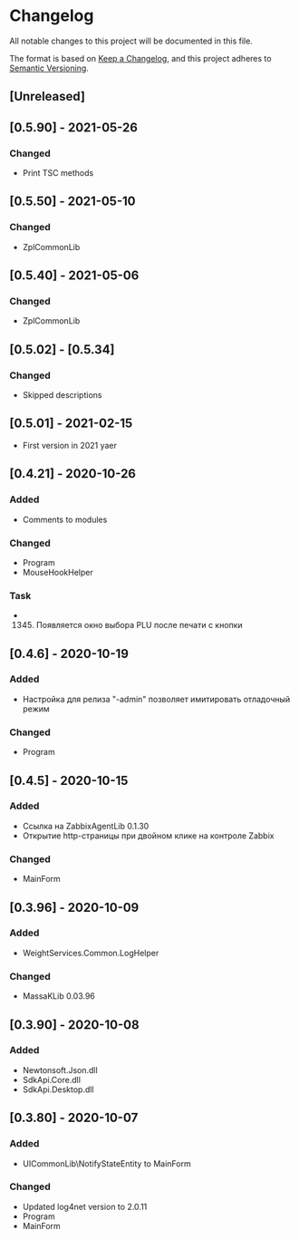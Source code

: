 ﻿# Changelog
All notable changes to this project will be documented in this file.

The format is based on [Keep a Changelog](https://keepachangelog.com/en/1.0.0/),
and this project adheres to [Semantic Versioning](https://semver.org/spec/v2.0.0.html).

## [Unreleased]

## [0.5.90] - 2021-05-26
### Changed
- Print TSC methods

## [0.5.50] - 2021-05-10
### Changed
- ZplCommonLib

## [0.5.40] - 2021-05-06
### Changed
- ZplCommonLib

## [0.5.02] - [0.5.34]
### Changed
- Skipped descriptions

## [0.5.01] - 2021-02-15
- First version in 2021 yaer

## [0.4.21] - 2020-10-26
### Added
- Comments to modules
### Changed
- Program
- MouseHookHelper
### Task
- 1345. Появляется окно выбора PLU после печати с кнопки

## [0.4.6] - 2020-10-19
### Added
- Настройка для релиза "-admin" позволяет имитировать отладочный режим
### Changed
- Program

## [0.4.5] - 2020-10-15
### Added
- Ссылка на ZabbixAgentLib 0.1.30
- Открытие http-страницы при двойном клике на контроле Zabbix
### Changed
- MainForm

## [0.3.96] - 2020-10-09
### Added
- WeightServices.Common.LogHelper
### Changed
- MassaKLib 0.03.96

## [0.3.90] - 2020-10-08
### Added
- Newtonsoft.Json.dll
- SdkApi.Core.dll
- SdkApi.Desktop.dll

## [0.3.80] - 2020-10-07
### Added
- UICommonLib\NotifyStateEntity to MainForm
### Changed
- Updated log4net version to 2.0.11
- Program
- MainForm
